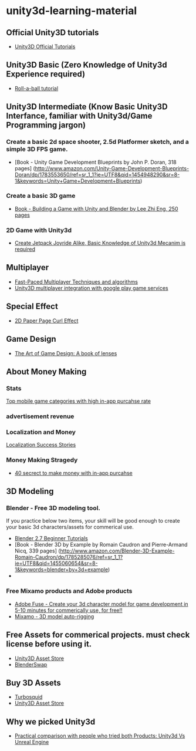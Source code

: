 # unity3d-learning-material

## Official Unity3D tutorials
* [Unity3D Official Tutorials](https://unity3d.com/learn/tutorials)

## Unity3D Basic (Zero Knowledge of Unity3d Experience required)
* [Roll-a-ball tutorial](https://unity3d.com/learn/tutorials/projects/roll-ball-tutorial)

## Unity3D Intermediate (Know Basic Unity3D Interfance, familiar with Unity3d/Game Programming jargon)

### Create a basic 2d space shooter, 2.5d Platformer sketch, and a simple 3D FPS game.
* [Book - Unity Game Development Blueprints by John P. Doran, 318 pages] (http://www.amazon.com/Unity-Game-Development-Blueprints-Doran/dp/1783553650/ref=sr_1_1?ie=UTF8&qid=1454948290&sr=8-1&keywords=Unity+Game+Development+Blueprints)

### Create a basic 3D game 
* [Book - Building a Game with Unity and Blender by Lee Zhi Eng, 250 pages](http://www.amazon.com/Building-Game-Unity-Blender-Lee/dp/178528214X/ref=sr_1_1?ie=UTF8&qid=1454949605&sr=8-1&keywords=building+a+game+with+unity+and+blender)


### 2D Game with Unity3d 
* [Create Jetpack Joyride Alike, Basic Knowledge of Unity3d Mecanim is required](http://www.raywenderlich.com/69392/make-game-like-jetpack-joyride-unity-2d-part-1) 

## Multiplayer 
* [Fast-Paced Multiplayer Techniques and algorithms](http://www.gabrielgambetta.com/fpm1.html) 
* [Unity3D multiplayer integration with google play game services](http://www.raywenderlich.com/86040/creating-cross-platform-multiplayer-game-unity-part-1)

## Special Effect
* [2D Paper Page Curl Effect](https://youtu.be/CUW3fGEK9as)

## Game Design
* [The Art of Game Design: A book of lenses](http://www.amazon.com/Art-Game-Design-book-lenses/dp/0123694965/ref=sr_1_3?ie=UTF8&qid=1454955521&sr=8-3&keywords=the+art+of+game+design)
 
## About Money Making

### Stats
[Top mobile game categories with high in-app purcahse rate](https://apsalar.com/blog/2013/02/top-mobile-game-categories-by-in-app-purchase-engagement/)

### advertisement revenue 

### Localization and Money
[Localization Success Stories](http://developer.android.com/distribute/stories/localization.html)

### Money Making Stragedy
* [40 secrect to make money with in-app purcahse](http://www.raywenderlich.com/39647/40-secrets-to-making-money-with-in-app-purchases)


## 3D Modeling

### Blender - Free 3D modeling tool.

If you practice below two items, your skill will be good enough to create your basic 3d characters/assets for commerical use.
* [Blender 2.7 Beginner Tutorials](https://www.youtube.com/playlist?list=PLda3VoSoc_TR7X7wfblBGiRz-bvhKpGkS)
* [Book - Blender 3D by Example by Romain Caudron and Pierre-Armand Nicq, 339 pages] (http://www.amazon.com/Blender-3D-Example-Romain-Caudron/dp/1785285076/ref=sr_1_1?ie=UTF8&qid=1455060654&sr=8-1&keywords=blender+by+3d+example)
* 
### Free Mixamo products and Adobe products 
* [Adobe Fuse - Create your 3d character model for game development in 5-10 minutes for commerically use, for free!!](https://helpx.adobe.com/creative-cloud/how-to/create-3d-character-adobe-fuse.html)
* [Mixamo - 3D model auto-rigging](https://www.mixamo.com/workflows/blender)

## Free Assets for commerical projects. must check license before using it.

* [Unity3D Asset Store](https://www.assetstore.unity3d.com/)
* [BlenderSwap](www.blendswap.com)

## Buy 3D Assets
* [Turbosquid](https://www.turbosquid.com)
* [Unity3D Asset Store](https://www.assetstore.unity3d.com/)

## Why we picked Unity3d
* [Practical comparison with people who tried both Products: Unity3d Vs Unreal Engine](https://www.quora.com/What-are-the-main-pros-and-cons-of-Unity-3D-and-Unreal-Engine)



